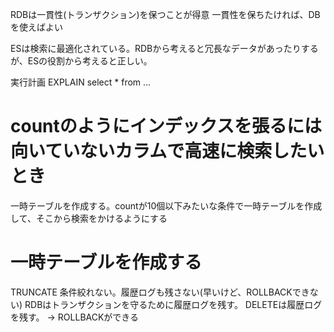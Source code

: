 RDBは一貫性(トランザクション)を保つことが得意 一貫性を保ちたければ、DBを使えばよい

ESは検索に最適化されている。RDBから考えると冗長なデータがあったりするが、ESの役割から考えると正しい。

実行計画 EXPLAIN select * from ...

# countのようにインデックスを張るには向いていないカラムで高速に検索したいとき

一時テーブルを作成する。countが10個以下みたいな条件で一時テーブルを作成して、そこから検索をかけるようにする

# 一時テーブルを作成する

TRUNCATE 条件絞れない。履歴ログも残さない(早いけど、ROLLBACKできない) RDBはトランザクションを守るために履歴ログを残す。
DELETEは履歴ログを残す。 -> ROLLBACKができる
